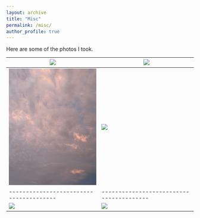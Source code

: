 ```yaml
---
layout: archive
title: "Misc"
permalink: /misc/
author_profile: true
---
```


Here are some of the photos I took.

|<img src="/images/fall23_1.JPG" width="300" />|<img src="/images/fall23_2.JPG" width="500" /> |
|---------------------------------------|----------------------------------------|
|<img src="/images/sky.JPG" width="300" />| <img src="/images/winter23.png" width="500" />|
|---------------------------------------|----------------------------------------|
|<img src="/images/fall22.png" width="300" />| <img src="/images/winter22.png" width="500" />|